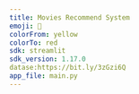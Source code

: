 ```yaml
---
title: Movies Recommend System
emoji: 🎦
colorFrom: yellow
colorTo: red
sdk: streamlit
sdk_version: 1.17.0
datase:https://bit.ly/3zGzi6Q
app_file: main.py
---
```

